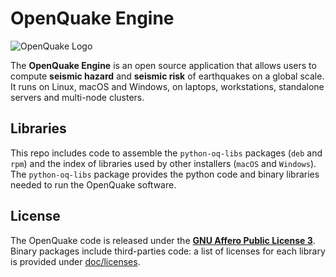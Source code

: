 # OpenQuake Engine

![OpenQuake Logo](https://www.globalquakemodel.org/media/storage/oq-logo.png)

The **OpenQuake Engine** is an open source application that allows users to compute **seismic hazard** and **seismic risk** of earthquakes on a global scale. It runs on Linux, macOS and Windows, on laptops, workstations, standalone servers and multi-node clusters.

## Libraries

This repo includes code to assemble the `python-oq-libs` packages (`deb` and `rpm`) and the index of libraries used by other installers (`macOS` and `Windows`). The `python-oq-libs` package provides the python code and binary libraries needed to run the OpenQuake software.

## License

The OpenQuake code is released under the **[GNU Affero Public License 3](https://github.com/gem/oq-engine/blob/master/LICENSE)**.
Binary packages include third-parties code: a list of licenses for each library is provided under [doc/licenses](doc/licenses). 
